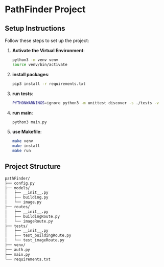 # PathFinder Project

## Setup Instructions

Follow these steps to set up the project:

1. **Activate the Virtual Environment**:

   ```bash
   python3 -m venv venv
   source venv/bin/activate
   ```

2. **install packages**:

   ```bash
   pip3 install -r requirements.txt
   ```

3. **run tests**:

   ```bash
   PYTHONWARNINGS=ignore python3 -m unittest discover -s ./tests -v
   ```

4. **run main**:

   ```bash
   python3 main.py
   ```

5. **use Makefile**:
   ```bash
   make venv
   make install
   make run
   ```

## Project Structure

```bash
pathFinder/
├── config.py
├── models/
│   ├── __init__.py
│   ├── building.py
│   └── image.py
├── routes/
│   ├── __init__.py
│   ├── buildingRoute.py
│   └── imageRoute.py
├── tests/
│   ├── __init__.py
│   ├── test_buildingRoute.py
│   └── test_imageRoute.py
├── venv/
├── auth.py
├── main.py
└── requirements.txt
```
